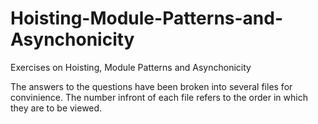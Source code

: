 # Hoisting-Module-Patterns-and-Asynchonicity
Exercises on Hoisting, Module Patterns and Asynchonicity

The answers to the questions have been broken into several files for convinience. 
The number infront of each file refers to the order in which they are to be viewed. 
